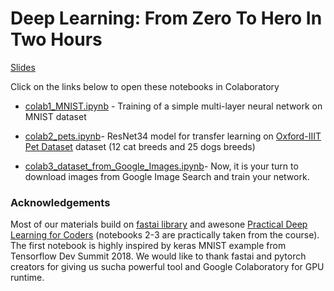 # Deep Learning: From Zero To Hero In Two Hours


[Slides](https://docs.google.com/presentation/d/1gFOewfTRLQusBXPrSGeEV7T5jyMeYS4fnbwF2AHBIfQ/edit?usp=sharing)

Click on the links below to open these notebooks in Colaboratory

* [colab1_MNIST.ipynb](https://colab.research.google.com/github/simecek/from0toheroin2h/blob/master/colab1_MNIST.ipynb) - Training of a simple multi-layer neural network on MNIST dataset

* [colab2_pets.ipynb](https://colab.research.google.com/github/simecek/from0toheroin2h/blob/master/colab2_pets.ipynb)- ResNet34 model for transfer learning on [Oxford-IIIT Pet Dataset](http://www.robots.ox.ac.uk/~vgg/publications/2012/parkhi12a/parkhi12a.pdf) dataset (12 cat breeds and 25 dogs breeds)

* [colab3_dataset_from_Google_Images.ipynb](https://colab.research.google.com/github/simecek/from0toheroin2h/blob/master/colab3_dataset_from_Google_Images.ipynb)- Now, it is your turn to download images from Google Image Search and train your network.

### Acknowledgements

Most of our materials build on [fastai library](https://docs.fast.ai/) and awesone [Practical Deep Learning for Coders](https://course.fast.ai/) (notebooks 2-3 are practically taken from the course). The first notebook is highly inspired by keras MNIST example from Tensorflow Dev Summit 2018. We would like to thank fastai and pytorch creators for giving us sucha powerful tool and Google Colaboratory for GPU runtime.
